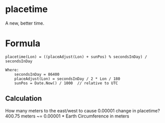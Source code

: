 # placetime
A new, better time.

# Formula
```
placetime(Lon) = ((placeAdjust(Lon) + sunPos) % secondsInDay) / secondsInDay

Where:
    secondsInDay = 86400
    placeAdjust(Lon) = secondsInDay / 2 * Lon / 180
    sunPos = Date.Now() / 1000  // relative to UTC
```

## Calculation
How many meters to the east/west to cause 0.00001 change in placetime?  
400.75 meters ~= 0.00001 * Earth Circumference in meters

